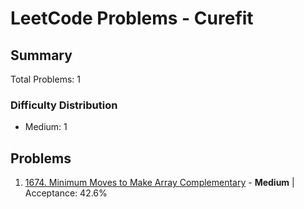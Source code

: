 # LeetCode Problems - Curefit

## Summary
Total Problems: 1

### Difficulty Distribution

- Medium: 1

## Problems

1. [1674. Minimum Moves to Make Array Complementary](https://leetcode.com/problems/minimum-moves-to-make-array-complementary/) - **Medium** | Acceptance: 42.6%